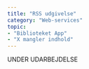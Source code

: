 ```yaml
---
title: "RSS udgivelse"
category: "Web-services"
topic: 
- "Biblioteket App"
- "X mangler indhold"
---
```


UNDER UDARBEJDELSE